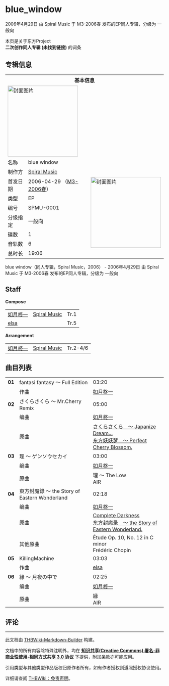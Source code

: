 # blue_window

<!-- source html: G:\repos\THBWiki-Markdown-Builder\THBWikiMarkdown\Temp\main\a\a6\ns0%3Ablue_window.html -->

2006年4月29日 由 Spiral Music 于 M3-2006春 发布的EP同人专辑，分级为 一般向

本页是关于东方Project  
 **二次创作同人专辑 (未找到链接)** 的词条
## 专辑信息

<table><tbody><tr><th colspan="3">基本信息</th></tr><tr><td class="cover-artwork-mobile" colspan="2"><a href="./文件-blue_window封面.jpg.md" class="image" title="封面图片"><img alt="封面图片" src="https://upload.thwiki.cc/thumb/4/41/blue_window%E5%B0%81%E9%9D%A2.jpg/223px-blue_window%E5%B0%81%E9%9D%A2.jpg" decoding="async" loading="lazy" width="223" height="224" srcset="https://upload.thwiki.cc/thumb/4/41/blue_window%E5%B0%81%E9%9D%A2.jpg/334px-blue_window%E5%B0%81%E9%9D%A2.jpg 1.5x, https://upload.thwiki.cc/4/41/blue_window%E5%B0%81%E9%9D%A2.jpg 2x" data-file-width="382" data-file-height="384"></a></td>
</tr><tr><td class="label">名称</td><td colspan="2"> blue window </td></tr><tr><td class="label">制作方</td><td><a href="./Spiral_Music.md" title="Spiral Music">Spiral Music</a></td><td class="cover-artwork" rowspan="8" style="min-width:224px;"><a href="./文件-blue_window封面.jpg.md" class="image" title="封面图片"><img alt="封面图片" src="https://upload.thwiki.cc/thumb/4/41/blue_window%E5%B0%81%E9%9D%A2.jpg/223px-blue_window%E5%B0%81%E9%9D%A2.jpg" decoding="async" loading="lazy" width="223" height="224" srcset="https://upload.thwiki.cc/thumb/4/41/blue_window%E5%B0%81%E9%9D%A2.jpg/334px-blue_window%E5%B0%81%E9%9D%A2.jpg 1.5x, https://upload.thwiki.cc/4/41/blue_window%E5%B0%81%E9%9D%A2.jpg 2x" data-file-width="382" data-file-height="384"></a></td>
</tr><tr><td class="label">首发日期</td><td>2006-04-29&#160;（<a href="/展会作品列表?e=M3%2317">M3-2006春</a>）</td></tr><tr><td class="label">类型</td><td>EP</td></tr><tr><td class="label">编号</td><td>SPMU-0001</td></tr><tr><td class="label">分级指定</td><td>一般向</td></tr><tr><td class="label">碟数</td><td>1</td></tr><tr><td class="label">音轨数</td><td>6</td></tr><tr><td class="label">总时长</td><td>19:06</td></tr></tbody></table>

blue window（同人专辑，Spiral Music，2006） - 2006年4月29日 由 Spiral Music 于 M3-2006春 发布的EP同人专辑，分级为 一般向
## Staff
  
 **Compose**   

<table><tbody><tr><td><a href="/index.php?title=%E5%A6%82%E6%9C%88%E6%9F%8A%E4%B8%80&amp;action=edit&amp;redlink=1" class="new" title="如月柊一（页面不存在）">如月柊一</a></td><td><a href="./Spiral_Music.md" title="Spiral Music">Spiral Music</a></td><td>Tr.1</td></tr><tr><td><a href="/index.php?title=elsa&amp;action=edit&amp;redlink=1" class="new" title="elsa（页面不存在）">elsa</a></td><td></td><td>Tr.5</td></tr></tbody></table>

  
 **Arrangement**   

<table><tbody><tr><td><a href="/index.php?title=%E5%A6%82%E6%9C%88%E6%9F%8A%E4%B8%80&amp;action=edit&amp;redlink=1" class="new" title="如月柊一（页面不存在）">如月柊一</a></td><td><a href="./Spiral_Music.md" title="Spiral Music">Spiral Music</a></td><td>Tr.2-4/6</td></tr></tbody></table>


## 曲目列表

<table><tbody><tr><td id="1" class="infoYL"><b>01</b></td><td id="fantasi_fantasy_～_Full_Edition" colspan="2" class="title">fantasi fantasy ～ Full Edition<span class="thcsearchlinks"><a rel="nofollow" class="external text" href="https://cd.thwiki.cc?arrange=如月柊一&amp;fromwiki=blue_window"><span title="搜索相似同人曲"></span></a></span></td><td class="time">03:20</td></tr><tr><td class="left"></td><td class="label">作曲</td><td class="text" colspan="2"><a href="/index.php?title=%E5%A6%82%E6%9C%88%E6%9F%8A%E4%B8%80&amp;action=edit&amp;redlink=1" class="new" title="如月柊一（页面不存在）">如月柊一</a><span class="thcsearchlinks"><a rel="nofollow" class="external text" href="https://cd.thwiki.cc?arrange=，如月柊一&amp;fromwiki=blue_window"><span></span></a></span></td></tr>
<tr><td id="2" class="infoYD"><b>02</b></td><td id="さくらさくら_～_Mr.Cherry_Remix" colspan="2" class="title">さくらさくら ～ Mr.Cherry Remix<span class="thcsearchlinks"><a rel="nofollow" class="external text" href="https://cd.thwiki.cc?arrange=如月柊一&amp;ogmusic=さくらさくら　～ Japanize Dream...&amp;fromwiki=blue_window"><span title="搜索相似同人曲"></span></a></span></td><td class="time">05:00</td></tr><tr><td class="left"></td><td class="label">编曲</td><td class="text" colspan="2"><a href="/index.php?title=%E5%A6%82%E6%9C%88%E6%9F%8A%E4%B8%80&amp;action=edit&amp;redlink=1" class="new" title="如月柊一（页面不存在）">如月柊一</a><span class="thcsearchlinks"><a rel="nofollow" class="external text" href="https://cd.thwiki.cc?arrange=，如月柊一&amp;fromwiki=blue_window"><span></span></a></span></td></tr><tr><td class="left"></td><td class="label">原曲</td><td class="text" colspan="2"><span class="thcsearchlinks"><a rel="nofollow" class="external text" href="https://cd.thwiki.cc?ogmusic=さくらさくら　～ Japanize Dream...&amp;fromwiki=blue_window"><span></span></a></span><div class="ogmusic"><a href="/%E3%81%95%E3%81%8F%E3%82%89%E3%81%95%E3%81%8F%E3%82%89_%EF%BD%9E_Japanize_Dream..." class="mw-redirect" title="さくらさくら ～ Japanize Dream...">さくらさくら　～ Japanize Dream...</a></div><div class="source"><a href="/%E4%B8%9C%E6%96%B9%E5%A6%96%E5%A6%96%E6%A2%A6_%EF%BD%9E_Perfect_Cherry_Blossom." class="mw-redirect" title="东方妖妖梦 ～ Perfect Cherry Blossom.">东方妖妖梦　～ Perfect Cherry Blossom.</a></div></td></tr>
<tr><td id="3" class="infoYL"><b>03</b></td><td id="理_～_ゲンソウセカイ" colspan="2" class="title">理 ～ ゲンソウセカイ<span class="thcsearchlinks"><a rel="nofollow" class="external text" href="https://cd.thwiki.cc?arrange=如月柊一&amp;ogmusic=理 ～ The Low&amp;fromwiki=blue_window"><span title="搜索相似同人曲"></span></a></span></td><td class="time">03:00</td></tr><tr><td class="left"></td><td class="label">编曲</td><td class="text" colspan="2"><a href="/index.php?title=%E5%A6%82%E6%9C%88%E6%9F%8A%E4%B8%80&amp;action=edit&amp;redlink=1" class="new" title="如月柊一（页面不存在）">如月柊一</a><span class="thcsearchlinks"><a rel="nofollow" class="external text" href="https://cd.thwiki.cc?arrange=，如月柊一&amp;fromwiki=blue_window"><span></span></a></span></td></tr><tr><td class="left"></td><td class="label">原曲</td><td class="text" colspan="2"><span class="thcsearchlinks"><a rel="nofollow" class="external text" href="https://cd.thwiki.cc?ogmusic=理 ～ The Low&amp;fromwiki=blue_window"><span></span></a></span><div class="ogmusic">理 ～ The Low</div><div class="source">AIR</div></td></tr>
<tr><td id="4" class="infoYD"><b>04</b></td><td id="東方封魔録_～_the_Story_of_Eastern_Wonderland" colspan="2" class="title">東方封魔録 ～ the Story of Eastern Wonderland<span class="thcsearchlinks"><a rel="nofollow" class="external text" href="https://cd.thwiki.cc?arrange=如月柊一&amp;ogmusic=Complete Darkness，Étude Op. 10, No. 12 in C minor&amp;fromwiki=blue_window"><span title="搜索相似同人曲"></span></a></span></td><td class="time">02:18</td></tr><tr><td class="left"></td><td class="label">编曲</td><td class="text" colspan="2"><a href="/index.php?title=%E5%A6%82%E6%9C%88%E6%9F%8A%E4%B8%80&amp;action=edit&amp;redlink=1" class="new" title="如月柊一（页面不存在）">如月柊一</a><span class="thcsearchlinks"><a rel="nofollow" class="external text" href="https://cd.thwiki.cc?arrange=，如月柊一&amp;fromwiki=blue_window"><span></span></a></span></td></tr><tr><td class="left"></td><td class="label">原曲</td><td class="text" colspan="2"><span class="thcsearchlinks"><a rel="nofollow" class="external text" href="https://cd.thwiki.cc?ogmusic=Complete Darkness，Étude Op. 10, No. 12 in C minor&amp;fromwiki=blue_window"><span></span></a></span><div class="ogmusic"><a href="./Complete_Darkness.md" title="Complete Darkness">Complete Darkness</a></div><div class="source"><a href="/%E4%B8%9C%E6%96%B9%E5%B0%81%E9%AD%94%E5%BD%95_%EF%BD%9E_the_Story_of_Eastern_Wonderland." class="mw-redirect" title="东方封魔录 ～ the Story of Eastern Wonderland.">东方封魔录　～ the Story of Eastern Wonderland.</a></div></td></tr><tr><td class="left"></td><td class="label">其他原曲</td><td class="text" colspan="2"><div class="ogmusic">Étude Op. 10, No. 12 in C minor</div><div class="source">Frédéric Chopin</div></td></tr>
<tr><td id="5" class="infoYL"><b>05</b></td><td id="KillingMachine" colspan="2" class="title">KillingMachine<span class="thcsearchlinks"><a rel="nofollow" class="external text" href="https://cd.thwiki.cc?arrange=elsa&amp;fromwiki=blue_window"><span title="搜索相似同人曲"></span></a></span></td><td class="time">03:03</td></tr><tr><td class="left"></td><td class="label">作曲</td><td class="text" colspan="2"><a href="/index.php?title=elsa&amp;action=edit&amp;redlink=1" class="new" title="elsa（页面不存在）">elsa</a><span class="thcsearchlinks"><a rel="nofollow" class="external text" href="https://cd.thwiki.cc?arrange=，elsa&amp;fromwiki=blue_window"><span></span></a></span></td></tr>
<tr><td id="6" class="infoYL"><b>06</b></td><td id="縁_～_月夜の中で" colspan="2" class="title">縁 ～ 月夜の中で<span class="thcsearchlinks"><a rel="nofollow" class="external text" href="https://cd.thwiki.cc?arrange=如月柊一&amp;ogmusic=縁&amp;fromwiki=blue_window"><span title="搜索相似同人曲"></span></a></span></td><td class="time">02:25</td></tr><tr><td class="left"></td><td class="label">编曲</td><td class="text" colspan="2"><a href="/index.php?title=%E5%A6%82%E6%9C%88%E6%9F%8A%E4%B8%80&amp;action=edit&amp;redlink=1" class="new" title="如月柊一（页面不存在）">如月柊一</a><span class="thcsearchlinks"><a rel="nofollow" class="external text" href="https://cd.thwiki.cc?arrange=，如月柊一&amp;fromwiki=blue_window"><span></span></a></span></td></tr><tr><td class="left"></td><td class="label">原曲</td><td class="text" colspan="2"><span class="thcsearchlinks"><a rel="nofollow" class="external text" href="https://cd.thwiki.cc?ogmusic=縁&amp;fromwiki=blue_window"><span></span></a></span><div class="ogmusic">縁</div><div class="source">AIR</div></td></tr></tbody></table>


## 评论




---

此文档由 [THBWiki-Markdown-Builder](https://github.com/Delsin-Yu/THBWiki-Markdown-Builder) 构建。

文档中的所有内容除特殊注明外，均在 [**知识共享(Creative Commons) 署名-非商业性使用-相同方式共享 3.0 协议**](https://creativecommons.org/licenses/by-sa/3.0/deed.zh-hans) 下提供，附加条款亦可能应用。

引用类型与其他类型作品版权归原作者所有，如有作者授权则遵照授权协议使用。

详细请查阅 [THBWiki：免责声明](https://thbwiki.cc/THBWiki:%E5%85%8D%E8%B4%A3%E5%A3%B0%E6%98%8E)。

